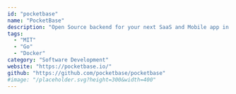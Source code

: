 ```yaml
---
id: "pocketbase"
name: "PocketBase"
description: "Open Source backend for your next SaaS and Mobile app in 1 file."
tags:
  - "MIT"
  - "Go"
  - "Docker"
category: "Software Development"
website: "https://pocketbase.io/"
github: "https://github.com/pocketbase/pocketbase"
#image: "/placeholder.svg?height=300&width=400"
---
```


